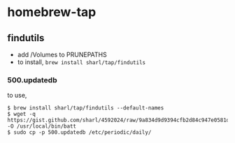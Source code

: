 # homebrew-tap

## findutils

- add /Volumes to PRUNEPATHS
- to install, `brew install sharl/tap/findutils`

### 500.updatedb

to use,

```
$ brew install sharl/tap/findutils --default-names
$ wget -q https://gist.github.com/sharl/4592024/raw/9a834d9d9394cfb2d84c947e0581d1d928ee5b9f/batt -O /usr/local/bin/batt
$ sudo cp -p 500.updatedb /etc/periodic/daily/
```
